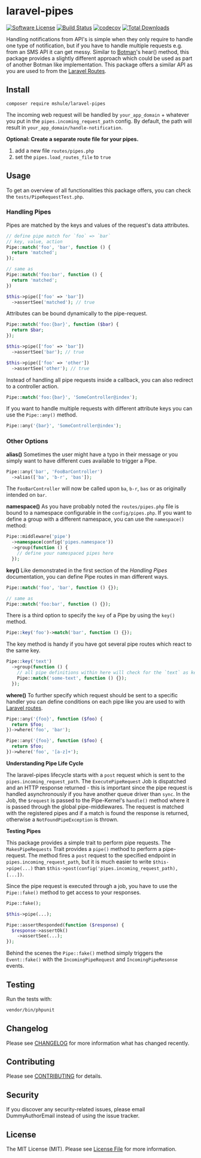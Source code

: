 # laravel-pipes

[![Software License](https://img.shields.io/badge/license-MIT-brightgreen.svg?style=flat-square)](LICENSE.md)
[![Build Status](https://travis-ci.org/m-shule/laravel-pipes.svg?branch=master)](https://travis-ci.org/m-shule/laravel-pipes)
[![codecov](https://codecov.io/gh/m-shule/laravel-pipes/branch/master/graph/badge.svg)](https://codecov.io/gh/m-shule/laravel-pipes)
[![Total Downloads](https://img.shields.io/packagist/dt/mshule/laravel-pipes.svg?style=flat-square)](https://packagist.org/packages/mshule/laravel-pipes)

Handling notifications from API's is simple when they only require to handle one type of notification, but if you have to handle multiple requests e.g. from an SMS API it can get messy. Similar to [Botman](https://botman.io)'s hear() method, this package provides a slightly different approach which could be used as part of another Botman like implementation. This package offers a similar API as you are used to from the [Laravel Routes](https://laravel.com/docs/5.8/routing).

## Install

`composer require mshule/laravel-pipes`

The incoming web request will be handled by `your_app_domain` + whatever you put in the `pipes.incoming_request_path` config. By default, the path will result in `your_app_domain/handle-notification`.

**Optional: Create a separate route file for your pipes.**

1. add a new file `routes/pipes.php`
2. set the `pipes.load_routes_file` to `true`

## Usage

To get an overview of all functionalities this package offers, you can check the `tests/PipeRequestTest.php`.

### Handling Pipes

Pipes are matched by the keys and values of the request's data attributes.

```php
// define pipe match for `foo` => `bar`
// key, value, action
Pipe::match('foo', 'bar', function () {
  return 'matched';
});

// same as
Pipe::match('foo:bar', function () {
  return 'matched';
})

$this->pipe(['foo' => 'bar'])
  ->assertSee('matched'); // true
```

Attributes can be bound dynamically to the pipe-request.

```php
Pipe::match('foo:{bar}', function ($bar) {
  return $bar;
});

$this->pipe(['foo' => 'bar'])
  ->assertSee('bar'); // true

$this->pipe(['foo' => 'other'])
  ->assertSee('other'); // true
```

Instead of handling all pipe requests inside a callback, you can also redirect to a controller action.

```php
Pipe::match('foo:{bar}', 'SomeController@index');
```

If you want to handle multiple requests with different attribute keys you can use the `Pipe::any()` method.

```php
Pipe::any('{bar}', 'SomeController@index');
```

### Other Options

**alias()**
Sometimes the user might have a typo in their message or you simply want to have different cues available to trigger a Pipe.

```php
Pipe::any('bar', 'FooBarController')
  ->alias(['ba', 'b-r', 'bas']);
```

The `FooBarController` will now be called upon `ba`, `b-r`, `bas` or as originally intended on `bar`.

**namespace()**
As you have probably noted the `routes/pipes.php` file is bound to a namespace configurable in the `config/pipes.php`. If you want to define a group with a different namespace, you can use the `namespace()` method:

```php
Pipe::middleware('pipe')
  ->namespace(config('pipes.namespace'))
  ->group(function () {
    // define your namespaced pipes here
  });
```

**key()**
Like demonstrated in the first section of the *Handling Pipes* documentation, you can define Pipe routes in man different ways.

```php
Pipe::match('foo', 'bar', function () {});

// same as
Pipe::match('foo:bar', function () {});
```

There is a third option to specify the `key` of a Pipe by using the `key()` method.

```php
Pipe::key('foo')->match('bar', function () {});
```

The key method is handy if you have got several pipe routes which react to the same key.

```php
Pipe::key('text')
  ->group(function () {
    // all pipe definitions within here will check for the `text` as key in the incoming request
    Pipe::match('some-text', function () {});
  });
```

**where()**
To further specify which request should be sent to a specific handler you can define conditions on each pipe like you are used to with [Laravel routes](https://laravel.com/docs/5.8/routing#parameters-regular-expression-constraints).

```php
Pipe::any('{foo}', function ($foo) {
  return $foo;
})->where('foo', 'bar');

Pipe::any('{foo}', function ($foo) {
  return $foo;
})->where('foo', '[a-z]+');
```

**Understanding Pipe Life Cycle**

The laravel-pipes lifecycle starts with a `post` request which is sent to the `pipes.incoming_request_path`. The `ExecutePipeRequest` Job is dispatched and an HTTP response returned - this is important since the pipe request is handled asynchronously if you have another queue driver than `sync`. In the Job, the `$request` is passed to the Pipe-Kernel's `handle()` method where it is passed through the global pipe-middlewares. The request is matched with the registered pipes and if a match is found the response is returned, otherwise a `NotFoundPipeException` is thrown.

**Testing Pipes**

This package provides a simple trait to perform pipe requests. The `MakesPipeRequests` Trait provides a `pipe()` method to perform a pipe-request. The method fires a `post` request to the specified endpoint in `pipes.incoming_request_path`, but it is much easier to write `$this->pipe(...)` than `$this->post(config('pipes.incoming_request_path), [...])`.

Since the pipe request is executed through a job, you have to use the `Pipe::fake()` method to get access to your responses.

```php
Pipe::fake();

$this->pipe(...);

Pipe::assertResponded(function ($response) {
  $response->assertOk()
    ->assertSee(...);
});
```

Behind the scenes the `Pipe::fake()` method simply triggers the `Event::fake()` with the `IncomingPipeRequest` and `IncomingPipeResonse` events.

## Testing

Run the tests with:

```bash
vendor/bin/phpunit
```

## Changelog

Please see [CHANGELOG](CHANGELOG.md) for more information what has changed recently.

## Contributing

Please see [CONTRIBUTING](CONTRIBUTING.md) for details.

## Security

If you discover any security-related issues, please email DummyAuthorEmail instead of using the issue tracker.

## License

The MIT License (MIT). Please see [License File](/LICENSE.md) for more information.
